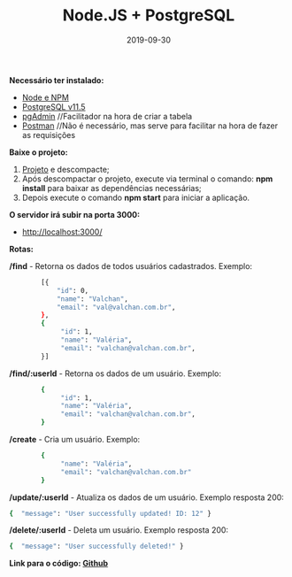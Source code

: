 ﻿---
date: 2019-09-30
title: "Node.JS + PostgreSQL"
description: "CRUD em Node.JS com PostgreSQL."
category: "node"
image: '/assets/img/cover.png'
---

**Necessário ter instalado:**
- <a href="https://nodejs.org/en/" target="_blank" rel="nofollow, noreferrer,noopener,external">Node e NPM</a>
- <a href="https://www.enterprisedb.com/downloads/postgres-postgresql-downloads" target="_blank" rel="nofollow, noreferrer,noopener,external">PostgreSQL v11.5</a>
- <a href="https://www.pgadmin.org/" target="_blank" rel="nofollow, noreferrer,noopener,external">pgAdmin</a> //Facilitador na hora de criar a tabela
- <a href="https://www.getpostman.com/" target="_blank" rel="nofollow, noreferrer,noopener,external">Postman</a> //Não é necessário, mas serve para facilitar na hora de fazer as requisições

**Baixe o projeto:**
1. <a href="https://github.com/ValchanOficial/NodePostgreSQL/archive/master.zip" target="_blank" rel="nofollow, noreferrer,noopener,external">Projeto</a> e descompacte;
2. Após descompactar o projeto, execute via terminal o comando: **npm install** para baixar as dependências necessárias;
3. Depois execute o comando **npm start** para iniciar a aplicação.

**O servidor irá subir na porta 3000:**
- <a href="http://localhost:3000/" target="_blank" rel="nofollow, noreferrer,noopener,external">http://localhost:3000/</a>

**Rotas:**

**/find** - Retorna os dados de todos usuários cadastrados. Exemplo:
```bash
        [{
            "id": 0,
            "name": "Valchan",
            "email": "val@valchan.com.br",
        },
        {
             "id": 1,
             "name": "Valéria",
             "email": "valchan@valchan.com.br",
        }]
```
**/find/:userId** - Retorna os dados de um usuário. Exemplo:
```bash
        {
             "id": 1,
             "name": "Valéria",
             "email": "valchan@valchan.com.br",
        }
```
**/create** - Cria um usuário. Exemplo:
```bash
        {
             "name": "Valéria",
             "email": "valchan@valchan.com.br"
        }
```
**/update/:userId** - Atualiza os dados de um usuário. Exemplo resposta 200:
```bash
{  "message": "User successfully updated! ID: 12" }
```
**/delete/:userId** - Deleta um usuário. 
Exemplo resposta 200:
```bash
{  "message": "User successfully deleted!" }
```

**Link para o código: <a href="https://github.com/ValchanOficial/NodePostgreSQL" target="_blank" rel="nofollow, noreferrer,noopener,external">Github</a>**